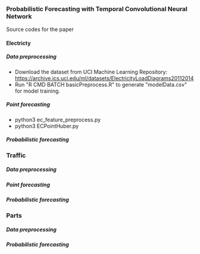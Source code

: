 ### Probabilistic Forecasting with Temporal Convolutional Neural Network
Source codes for the paper <probabilistic forecasting with temporal convolutional neural network>
#### Electricty
##### Data preprocessing
   * Download the dataset from UCI Machine Learning Repository: https://archive.ics.uci.edu/ml/datasets/ElectricityLoadDiagrams20112014
   * Run "R CMD BATCH basicPreprocess.R" to generate "modelData.csv" for model training. 
##### Point forecasting
   * python3 ec_feature_preprocess.py
   * python3 ECPointHuber.py
##### Probabilistic forecasting
### Traffic
##### Data preprocessing
##### Point forecasting
##### Probabilistic forecasting
### Parts
##### Data preprocessing
##### Probabilistic forecasting

